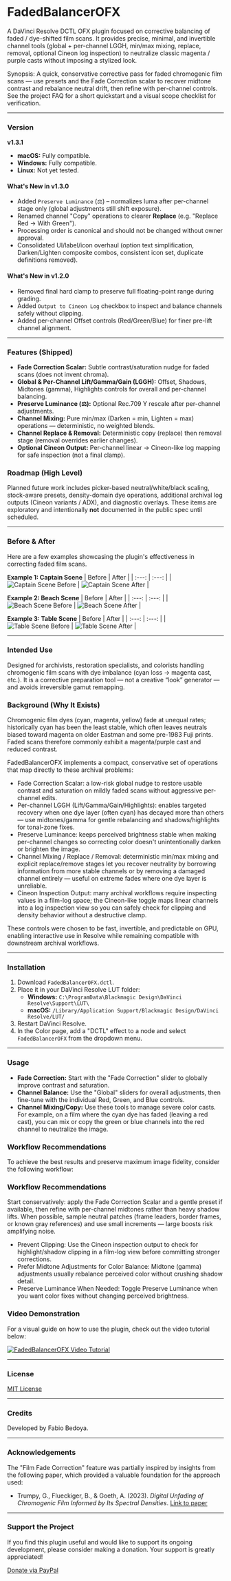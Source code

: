# FadedBalancerOFX

A DaVinci Resolve DCTL OFX plugin focused on corrective balancing of faded / dye-shifted film scans. It provides precise, minimal, and invertible channel tools (global + per-channel LGGH, min/max mixing, replace, removal, optional Cineon log inspection) to neutralize classic magenta / purple casts without imposing a stylized look.

Synopsis: A quick, conservative corrective pass for faded chromogenic film scans — use presets and the Fade Correction scalar to recover midtone contrast and rebalance neutral drift, then refine with per-channel controls. See the project FAQ for a short quickstart and a visual scope checklist for verification.

---

### Version

**v1.3.1**
-   **macOS:** Fully compatible.
-   **Windows:** Fully compatible.
-   **Linux:** Not yet tested.

#### What's New in v1.3.0
- Added `Preserve Luminance` (⚖) – normalizes luma after per-channel stage only (global adjustments still shift exposure).
- Renamed channel "Copy" operations to clearer **Replace** (e.g. "Replace Red → With Green").
- Processing order is canonical and should not be changed without owner approval.
- Consolidated UI/label/icon overhaul (option text simplification, Darken/Lighten composite combos, consistent icon set, duplicate definitions removed).

#### What's New in v1.2.0
- Removed final hard clamp to preserve full floating-point range during grading.
- Added `Output to Cineon Log` checkbox to inspect and balance channels safely without clipping.
- Added per-channel Offset controls (Red/Green/Blue) for finer pre-lift channel alignment.

---

### Features (Shipped)

- **Fade Correction Scalar:** Subtle contrast/saturation nudge for faded scans (does not invent chroma).
- **Global & Per-Channel Lift/Gamma/Gain (LGGH):** Offset, Shadows, Midtones (gamma), Highlights controls for overall and per-channel balancing.
- **Preserve Luminance (⚖):** Optional Rec.709 Y rescale after per-channel adjustments.
- **Channel Mixing:** Pure min/max (Darken = min, Lighten = max) operations — deterministic, no weighted blends.
- **Channel Replace & Removal:** Deterministic copy (replace) then removal stage (removal overrides earlier changes).
- **Optional Cineon Output:** Per-channel linear → Cineon-like log mapping for safe inspection (not a final clamp).

### Roadmap (High Level)
Planned future work includes picker-based neutral/white/black scaling, stock-aware presets, density-domain dye operations, additional archival log outputs (Cineon variants / ADX), and diagnostic overlays. These items are exploratory and intentionally **not** documented in the public spec until scheduled.
<!-- Removed clamp reference: processing is in 32-bit float with optional Cineon log output -->

---

### Before & After

Here are a few examples showcasing the plugin's effectiveness in correcting faded film scans.

**Example 1: Captain Scene**
| Before | After |
| :---: | :---: |
| ![Captain Scene Before](assets/captain_before.png) | ![Captain Scene After](assets/captain_after.png) |

**Example 2: Beach Scene**
| Before | After |
| :---: | :---: |
| ![Beach Scene Before](assets/beach_before.png) | ![Beach Scene After](assets/beach_after.png) |

**Example 3: Table Scene**
| Before | After |
| :---: | :---: |
| ![Table Scene Before](assets/table_before.png) | ![Table Scene After](assets/table_after.png) |

---

### Intended Use

Designed for archivists, restoration specialists, and colorists handling chromogenic film scans with dye imbalance (cyan loss → magenta cast, etc.). It is a corrective preparation tool — not a creative “look” generator — and avoids irreversible gamut remapping.

### Background (Why It Exists)
Chromogenic film dyes (cyan, magenta, yellow) fade at unequal rates; historically cyan has been the least stable, which often leaves neutrals biased toward magenta on older Eastman and some pre-1983 Fuji prints. Faded scans therefore commonly exhibit a magenta/purple cast and reduced contrast.

FadedBalancerOFX implements a compact, conservative set of operations that map directly to these archival problems:

- Fade Correction Scalar: a low-risk global nudge to restore usable contrast and saturation on mildly faded scans without aggressive per-channel edits.
- Per-channel LGGH (Lift/Gamma/Gain/Highlights): enables targeted recovery when one dye layer (often cyan) has decayed more than others — use midtones/gamma for gentle rebalancing and shadows/highlights for tonal-zone fixes.
- Preserve Luminance: keeps perceived brightness stable when making per-channel changes so correcting color doesn't unintentionally darken or brighten the image.
- Channel Mixing / Replace / Removal: deterministic min/max mixing and explicit replace/remove stages let you recover neutrality by borrowing information from more stable channels or by removing a damaged channel entirely — useful on extreme fades where one dye layer is unreliable.
- Cineon Inspection Output: many archival workflows require inspecting values in a film-log space; the Cineon-like toggle maps linear channels into a log inspection view so you can safely check for clipping and density behavior without a destructive clamp.

These controls were chosen to be fast, invertible, and predictable on GPU, enabling interactive use in Resolve while remaining compatible with downstream archival workflows.

---

### Installation

1.  Download `FadedBalancerOFX.dctl`.
2.  Place it in your DaVinci Resolve LUT folder:
    -   **Windows:** `C:\ProgramData\Blackmagic Design\DaVinci Resolve\Support\LUT\`
    -   **macOS:** `/Library/Application Support/Blackmagic Design/DaVinci Resolve/LUT/`
3.  Restart DaVinci Resolve.
4.  In the Color page, add a "DCTL" effect to a node and select `FadedBalancerOFX` from the dropdown menu.

---

### Usage

-   **Fade Correction:** Start with the "Fade Correction" slider to globally improve contrast and saturation.
-   **Channel Balance:** Use the "Global" sliders for overall adjustments, then fine-tune with the individual Red, Green, and Blue controls.
-   **Channel Mixing/Copy:** Use these tools to manage severe color casts. For example, on a film where the cyan dye has faded (leaving a red cast), you can mix or copy the green or blue channels into the red channel to neutralize the image.

### Workflow Recommendations

To achieve the best results and preserve maximum image fidelity, consider the following workflow:
### Workflow Recommendations

Start conservatively: apply the Fade Correction Scalar and a gentle preset if available, then refine with per-channel midtones rather than heavy shadow lifts. When possible, sample neutral patches (frame leaders, border frames, or known gray references) and use small increments — large boosts risk amplifying noise.

- Prevent Clipping: Use the Cineon inspection output to check for highlight/shadow clipping in a film-log view before committing stronger corrections.
- Prefer Midtone Adjustments for Color Balance: Midtone (gamma) adjustments usually rebalance perceived color without crushing shadow detail.
- Preserve Luminance When Needed: Toggle Preserve Luminance when you want color fixes without changing perceived brightness.

### Video Demonstration

For a visual guide on how to use the plugin, check out the video tutorial below:

[![FadedBalancerOFX Video Tutorial](https://img.youtube.com/vi/ATPkq5BHs-A/maxresdefault.jpg)](https://youtu.be/ATPkq5BHs-A)

---

### License

[MIT License](LICENSE)

---

### Credits

Developed by Fabio Bedoya.

---

### Acknowledgements

The "Film Fade Correction" feature was partially inspired by insights from the following paper, which provided a valuable foundation for the approach used:

-   Trumpy, G., Flueckiger, B., & Goeth, A. (2023). *Digital Unfading of Chromogenic Film Informed by Its Spectral Densities*. [Link to paper](https://ntnuopen.ntnu.no/ntnu-xmlui/handle/11250/3101572)

---

### Support the Project

If you find this plugin useful and would like to support its ongoing development, please consider making a donation. Your support is greatly appreciated!

[Donate via PayPal](https://paypal.me/fabiocolor)

